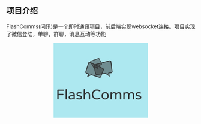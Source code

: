 ## 项目介绍
FlashComms(闪讯)是一个即时通讯项目，前后端实现websocket连接。项目实现了微信登陆，单聊，群聊，消息互动等功能

<div align="center">
<img src="./docs/image/微信截图_20231005231059.png" width="50%" height="50%" >
</div>